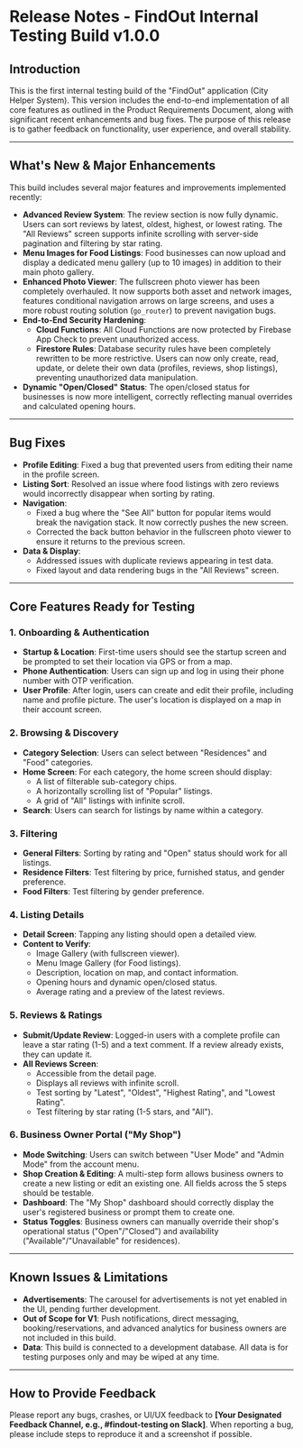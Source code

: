# Release Notes - FindOut Internal Testing Build v1.0.0

## Introduction

This is the first internal testing build of the "FindOut" application (City Helper System). This version includes the end-to-end implementation of all core features as outlined in the Product Requirements Document, along with significant recent enhancements and bug fixes. The purpose of this release is to gather feedback on functionality, user experience, and overall stability.

---

## What's New & Major Enhancements

This build includes several major features and improvements implemented recently:

-   **Advanced Review System**: The review section is now fully dynamic. Users can sort reviews by latest, oldest, highest, or lowest rating. The "All Reviews" screen supports infinite scrolling with server-side pagination and filtering by star rating.
-   **Menu Images for Food Listings**: Food businesses can now upload and display a dedicated menu gallery (up to 10 images) in addition to their main photo gallery.
-   **Enhanced Photo Viewer**: The fullscreen photo viewer has been completely overhauled. It now supports both asset and network images, features conditional navigation arrows on large screens, and uses a more robust routing solution (`go_router`) to prevent navigation bugs.
-   **End-to-End Security Hardening**:
    -   **Cloud Functions**: All Cloud Functions are now protected by Firebase App Check to prevent unauthorized access.
    -   **Firestore Rules**: Database security rules have been completely rewritten to be more restrictive. Users can now only create, read, update, or delete their own data (profiles, reviews, shop listings), preventing unauthorized data manipulation.
-   **Dynamic "Open/Closed" Status**: The open/closed status for businesses is now more intelligent, correctly reflecting manual overrides and calculated opening hours.

---

## Bug Fixes

-   **Profile Editing**: Fixed a bug that prevented users from editing their name in the profile screen.
-   **Listing Sort**: Resolved an issue where food listings with zero reviews would incorrectly disappear when sorting by rating.
-   **Navigation**:
    -   Fixed a bug where the "See All" button for popular items would break the navigation stack. It now correctly pushes the new screen.
    -   Corrected the back button behavior in the fullscreen photo viewer to ensure it returns to the previous screen.
-   **Data & Display**:
    -   Addressed issues with duplicate reviews appearing in test data.
    -   Fixed layout and data rendering bugs in the "All Reviews" screen.

---

## Core Features Ready for Testing

### 1. Onboarding & Authentication
-   **Startup & Location**: First-time users should see the startup screen and be prompted to set their location via GPS or from a map.
-   **Phone Authentication**: Users can sign up and log in using their phone number with OTP verification.
-   **User Profile**: After login, users can create and edit their profile, including name and profile picture. The user's location is displayed on a map in their account screen.

### 2. Browsing & Discovery
-   **Category Selection**: Users can select between "Residences" and "Food" categories.
-   **Home Screen**: For each category, the home screen should display:
    -   A list of filterable sub-category chips.
    -   A horizontally scrolling list of "Popular" listings.
    -   A grid of "All" listings with infinite scroll.
-   **Search**: Users can search for listings by name within a category.

### 3. Filtering
-   **General Filters**: Sorting by rating and "Open" status should work for all listings.
-   **Residence Filters**: Test filtering by price, furnished status, and gender preference.
-   **Food Filters**: Test filtering by gender preference.

### 4. Listing Details
-   **Detail Screen**: Tapping any listing should open a detailed view.
-   **Content to Verify**:
    -   Image Gallery (with fullscreen viewer).
    -   Menu Image Gallery (for Food listings).
    -   Description, location on map, and contact information.
    -   Opening hours and dynamic open/closed status.
    -   Average rating and a preview of the latest reviews.

### 5. Reviews & Ratings
-   **Submit/Update Review**: Logged-in users with a complete profile can leave a star rating (1-5) and a text comment. If a review already exists, they can update it.
-   **All Reviews Screen**:
    -   Accessible from the detail page.
    -   Displays all reviews with infinite scroll.
    -   Test sorting by "Latest", "Oldest", "Highest Rating", and "Lowest Rating".
    -   Test filtering by star rating (1-5 stars, and "All").

### 6. Business Owner Portal ("My Shop")
-   **Mode Switching**: Users can switch between "User Mode" and "Admin Mode" from the account menu.
-   **Shop Creation & Editing**: A multi-step form allows business owners to create a new listing or edit an existing one. All fields across the 5 steps should be testable.
-   **Dashboard**: The "My Shop" dashboard should correctly display the user's registered business or prompt them to create one.
-   **Status Toggles**: Business owners can manually override their shop's operational status ("Open"/"Closed") and availability ("Available"/"Unavailable" for residences).

---

## Known Issues & Limitations

-   **Advertisements**: The carousel for advertisements is not yet enabled in the UI, pending further development.
-   **Out of Scope for V1**: Push notifications, direct messaging, booking/reservations, and advanced analytics for business owners are not included in this build.
-   **Data**: This build is connected to a development database. All data is for testing purposes only and may be wiped at any time.

---

## How to Provide Feedback

Please report any bugs, crashes, or UI/UX feedback to **[Your Designated Feedback Channel, e.g., #findout-testing on Slack]**. When reporting a bug, please include steps to reproduce it and a screenshot if possible.
